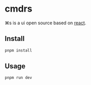 # cmdrs

⌘s is a ui open source based on [react](https://reactjs.org/).

## Install

```bash
pnpm install
```

## Usage

```bash
pnpm run dev
```
